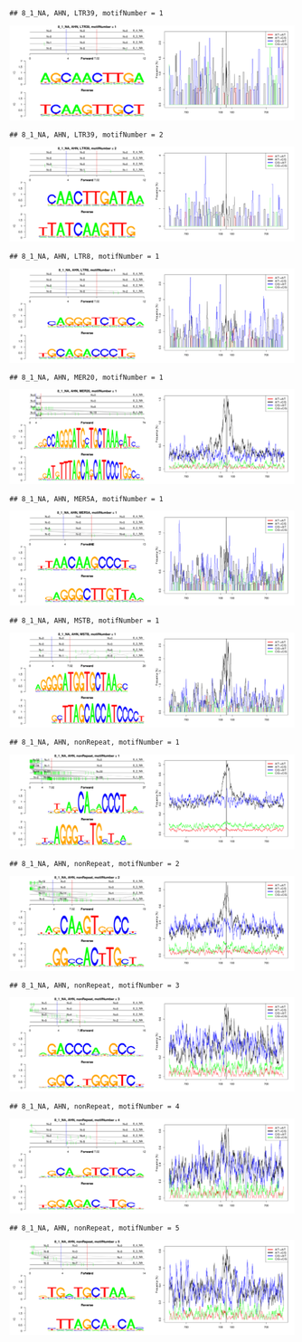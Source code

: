 

```
## 8_1_NA, AHN, LTR39, motifNumber = 1
```

![plot of chunk motifPValues](figure/motifPValues-1.png) 

```
## 8_1_NA, AHN, LTR39, motifNumber = 2
```

![plot of chunk motifPValues](figure/motifPValues-2.png) 

```
## 8_1_NA, AHN, LTR8, motifNumber = 1
```

![plot of chunk motifPValues](figure/motifPValues-3.png) 

```
## 8_1_NA, AHN, MER20, motifNumber = 1
```

![plot of chunk motifPValues](figure/motifPValues-4.png) 

```
## 8_1_NA, AHN, MER5A, motifNumber = 1
```

![plot of chunk motifPValues](figure/motifPValues-5.png) 

```
## 8_1_NA, AHN, MSTB, motifNumber = 1
```

![plot of chunk motifPValues](figure/motifPValues-6.png) 

```
## 8_1_NA, AHN, nonRepeat, motifNumber = 1
```

![plot of chunk motifPValues](figure/motifPValues-7.png) 

```
## 8_1_NA, AHN, nonRepeat, motifNumber = 2
```

![plot of chunk motifPValues](figure/motifPValues-8.png) 

```
## 8_1_NA, AHN, nonRepeat, motifNumber = 3
```

![plot of chunk motifPValues](figure/motifPValues-9.png) 

```
## 8_1_NA, AHN, nonRepeat, motifNumber = 4
```

![plot of chunk motifPValues](figure/motifPValues-10.png) 

```
## 8_1_NA, AHN, nonRepeat, motifNumber = 5
```

![plot of chunk motifPValues](figure/motifPValues-11.png) 
  
